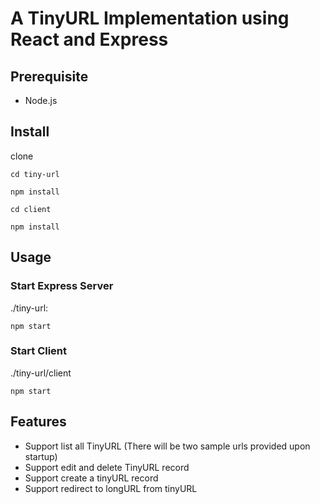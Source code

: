 # A TinyURL Implementation using React and Express

## Prerequisite

- Node.js

## Install

clone

```cd tiny-url```

```npm install```

```cd client```

```npm install```

## Usage

### Start Express Server

./tiny-url:

```npm start```

### Start Client

./tiny-url/client

```npm start```

## Features

* Support list all TinyURL (There will be two sample urls provided upon startup)
* Support edit and delete TinyURL record
* Support create a tinyURL record
* Support redirect to longURL from tinyURL